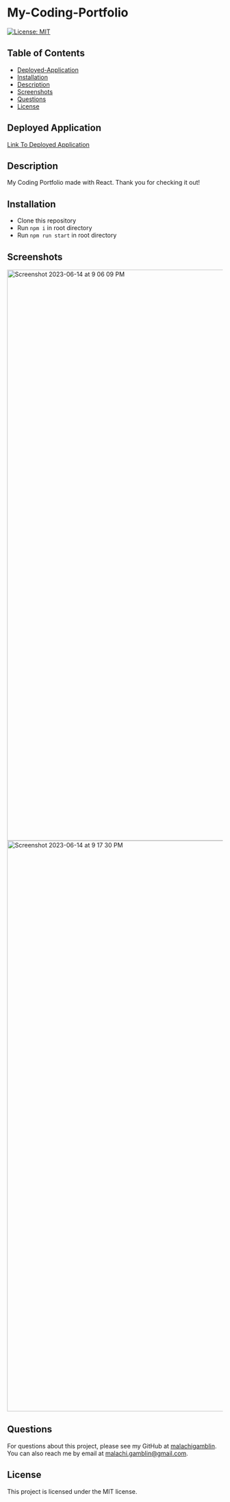# My-Coding-Portfolio

[![License: MIT](https://img.shields.io/badge/License-MIT-yellow.svg)](https://opensource.org/licenses/MIT)

## Table of Contents

- [Deployed-Application](#deployed-application)
- [Installation](#installation)
- [Description](#description)
- [Screenshots](#screenshots)
- [Questions](#questions)
- [License](#license)

## Deployed Application

[Link To Deployed Application](https://malachigamblin.github.io/My-Coding-Portfolio/) 

## Description

My Coding Portfolio made with React. Thank you for checking it out!


## Installation

- Clone this repository
- Run `npm i` in root directory
- Run `npm run start` in root directory

## Screenshots

<img width="1330" alt="Screenshot 2023-06-14 at 9 06 09 PM" src="https://github.com/malachigamblin/Recipe-Muse/assets/118701306/b72a5928-4da6-4bc4-8da6-676cdbdb53fa">
<img width="1330" alt="Screenshot 2023-06-14 at 9 17 30 PM" src="https://github.com/malachigamblin/My-Coding-Portfolio/assets/118701306/11b21afc-614d-4390-9a77-4c3ff29c82d4">

## Questions

For questions about this project, please see my GitHub at [malachigamblin](https://github.com/malachigamblin/).
You can also reach me by email at malachi.gamblin@gmail.com.

## License

This project is licensed under the MIT license.
